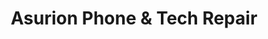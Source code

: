 ---
title: "Asurion Phone & Tech Repair"
url: /orlando/asurion-phone-und-tech-repair/
shop: Handy
---